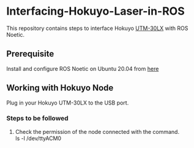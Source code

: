 # Interfacing-Hokuyo-Laser-in-ROS
This repository contains steps to interface Hokuyo [UTM-30LX](https://hokuyo-usa.com/products/lidar-obstacle-detection/utm-30lx) with ROS Noetic.
## Prerequisite
Install and configure ROS Noetic on Ubuntu 20.04 from [here](http://wiki.ros.org/noetic/Installation/Ubuntu)
## Working with Hokuyo Node
Plug in your Hokuyo UTM-30LX to the USB port.<br />
### Steps to be followed
1. Check the permission of the node connected with the command.<br />
   ls -l /dev/ttyACM0<br />
   

